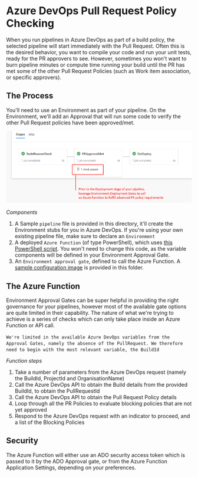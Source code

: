 # Azure DevOps Pull Request Policy Checking

When you run pipelines in Azure DevOps as part of a build policy, the selected pipeline will start immediately with the Pull Request.
Often this is the desired behavior, you want to compile your code and run your unit tests, ready for the PR approvers to see.
However, sometimes you won't want to burn pipeline minutes or compute time running your build until the PR has met some of the other Pull Request Policies (such as Work item association, or specific approvers).

## The Process

You'll need to use an Environment as part of your pipeline.  On the Environment, we'll add an Approval that will run some code to verify the other Pull Request policies have been approved/met.

![overview.png](overview.png)

*Components*
1. A Sample `pipeline` file is provided in this directory, it'll create the Environment stubs for you in Azure DevOps. If you're using your own existing pipeline file, make sure to declare an `Environment`
1. A deployed `Azure Function` (of type PowerShell), which uses [this PowerShell script](Posh-AzFunction-ValidatePRPolicyFromBuildId.ps1). You won't need to change this code, as the variable components will be defined in your Environment Approval Gate.
1. An `Environment approval gate`, defined to call the Azure Function.  A [sample configuration image](EnvApprovalFunctionConfig.png) is provided in this folder.

## The Azure Function

Environment Approval Gates can be super helpful in providing the right governance for your pipelines, however most of the available gate options are quite limited in their capability. The nature of what we're trying to achieve is a series of checks which can only take place inside an Azure Function or API call. 

`We're limited in the available Azure DevOps variables from the Approval Gates, namely the absence of the PullRequest. We therefore need to begin with the most relevant variable, the BuildId`

*Function steps*
1. Take a number of parameters from the Azure DevOps request (namely the BuildId, ProjectId and OrganisationName)
1. Call the Azure DevOps API to obtain the Build details from the provided BuildId, to obtain the PullRequestId
1. Call the Azure DevOps API to obtain the Pull Request Policy details
1. Loop through all the PR Policies to evaluate blocking policies that are not yet approved
1. Respond to the Azure DevOps request with an indicator to proceed, and a list of the Blocking Policies

## Security

The Azure Function will either use an ADO security access token which is passed to it by the ADO Approval gate, or from the Azure Function Application Settings, depending on your preferences.
